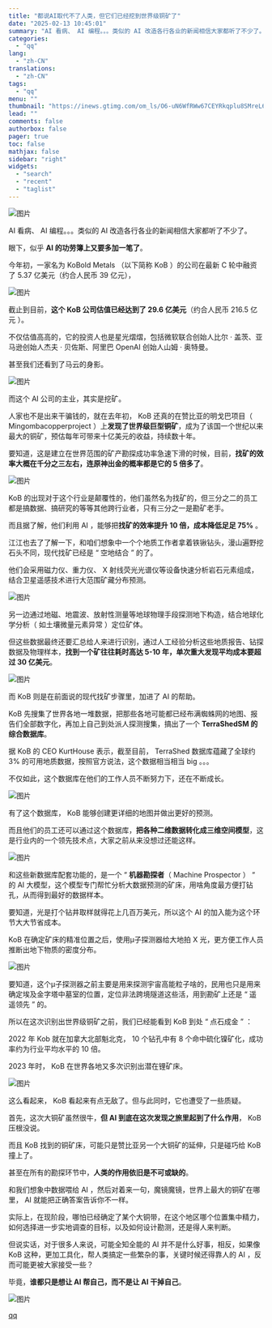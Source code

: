 ```yaml
---
title: "都说AI取代不了人类，但它们已经挖到世界级铜矿了"
date: "2025-02-13 10:45:01"
summary: "AI 看病、 AI 编程。。。类似的 AI 改造各行各业的新闻相信大家都听了不少了。眼下，似乎 AI..."
categories:
  - "qq"
lang:
  - "zh-CN"
translations:
  - "zh-CN"
tags:
  - "qq"
menu: ""
thumbnail: "https://inews.gtimg.com/om_ls/O6-uN6WfRWw67CEYRkqplu8SMreL6Cg9BsIdT_QtHHJj0AA_640360/0"
lead: ""
comments: false
authorbox: false
pager: true
toc: false
mathjax: false
sidebar: "right"
widgets:
  - "search"
  - "recent"
  - "taglist"
---
```


![图片](https://inews.gtimg.com/news_bt/G7CO3ewZALgYCLo5uhNZ4r5SWBOfiXHpC8QFNe83eJ8XYAA/0)

AI 看病、 AI 编程。。。类似的 AI 改造各行各业的新闻相信大家都听了不少了。

眼下，似乎 **AI 的功劳簿上又要多加一笔了**。

今年初，一家名为 KoBold Metals （以下简称 KoB ）的公司在最新 C 轮中融资了 5.37 亿美元（约合人民币 39 亿元），

![图片](https://inews.gtimg.com/news_bt/OWDSc48_Ytz1LUqe2DZjslDnySmtUbwCJYR7pGplzHHqwAA/641)

截止到目前，**这个 KoB 公司估值已经达到了 29.6 亿美元**（约合人民币 216.5 亿元 ）。

不仅估值高高的，它的投资人也是星光熠熠，包括微软联合创始人比尔 · 盖茨、亚马逊创始人杰夫 · 贝佐斯、阿里巴 OpenAI 创始人山姆 · 奥特曼。

甚至我们还看到了马云的身影。

![图片](https://inews.gtimg.com/news_bt/Gg5N-Ka1R7ryFLfe1oGctMgbVvIkuxl2DF4LDZFd_IXj4AA/0)

而这个 AI 公司的主业，其实是挖矿。

人家也不是出来干骗钱的，就在去年初， KoB 还真的在赞比亚的明戈巴项目（ Mingombacopperproject ）上**发现了世界级巨型铜矿**，成为了该国一个世纪以来最大的铜矿，预估每年可带来十亿美元的收益，持续数十年。

要知道，这是建立在世界范围的矿产勘探成功率急速下滑的时候，目前，**找矿的效率大概在千分之三左右，连原神出金的概率都是它的 5 倍多了**。

![图片](https://inews.gtimg.com/news_bt/Oosa38a_1kZXWqCsTQJu8bVjtgdMoWOzb1FvqnP4S00Q4AA/641)

KoB 的出现对于这个行业是颠覆性的，他们虽然名为找矿的，但三分之二的员工都是搞数据、搞研究的等等其他跨行业者，只有三分之一是勘矿老手。

而且据了解，他们利用 AI ，能够把**找矿的效率提升 10 倍，成本降低足足 75%** 。

江江也去了了解一下，和咱们想象中一个个地质工作者拿着铁锹钻头，漫山遍野挖石头不同，现代找矿已经是 “ 空地结合 ” 的了。

他们会采用磁力仪、重力仪、 X 射线荧光光谱仪等设备快速分析岩石元素组成，结合卫星遥感技术进行大范围矿藏分布预测。

![图片](https://inews.gtimg.com/news_bt/OFQC33uuZsalvXO2IZz5xjMEnKT__TOnAg5uGIXosny8MAA/641)

另一边通过地磁、地震波、放射性测量等地球物理手段探测地下构造，结合地球化学分析（ 如土壤微量元素异常 ）定位矿体。

但这些数据最终还要汇总给人来进行识别，通过人工经验分析这些地质报告、钻探数据及物理样本，**找到一个矿往往耗时高达 5-10 年，单次重大发现平均成本要超过 30 亿美元**。

![图片](https://inews.gtimg.com/news_bt/OrTbwzeUk2wsu7AwKZeEaXfSg-HLwNHx1TMuQ4jG6pYX8AA/641)

而 KoB 则是在前面说的现代找矿步骤里，加进了 AI 的帮助。

KoB 先搜集了世界各地一堆数据，把那些各地可能都已经布满蜘蛛网的地图、报告们全部数字化，再加上自己到处派人探测搜集，搞出了一个 **TerraShedSM 的综合数据库**。

据 KoB 的 CEO KurtHouse 表示，截至目前， TerraShed 数据库蕴藏了全球约 3% 的可用地质数据，按照官方说法，这个数据相当相当 big 。。。

不仅如此，这个数据库在他们的工作人员不断努力下，还在不断成长。

![图片](https://inews.gtimg.com/news_bt/OHUSueWHrt7Nzf9dmEV2va6dhZbWEpjzzW-rizGsxusmcAA/641)

有了这个数据库， KoB 能够创建更详细的地图并做出更好的预测。

而且他们的员工还可以通过这个数据库，**把各种二维数据转化成三维空间模型**，这是行业内的一个领先技术点，大家之前从来没想过还能这样。

![图片](https://inews.gtimg.com/news_bt/Ot372gN8Fpm5WyMzNmFKiZdo1VIUo9ji7jOmHew8NuoDUAA/641)

和这些新数据库配套功能的，是一个 “ **机器勘探者**（ Machine Prospector ） “ 的 AI 大模型，这个模型专门帮忙分析大数据预测的矿床，用啥角度最方便打钻孔，从而得到最好的数据样本。

要知道，光是打个钻井取样就得花上几百万美元，所以这个 AI 的加入能为这个环节大大节省成本。

KoB 在确定矿床的精准位置之后，使用μ子探测器给大地拍 X 光，更方便工作人员推断出地下物质的密度分布。

![图片](https://inews.gtimg.com/news_bt/O7pzIrDBTZB09SacKGz9nQk3ROEdnj4VuEOQ_hM4j-sdIAA/641)

要知道，这个μ子探测器之前主要是用来探测宇宙高能粒子啥的，民用也只是用来确定埃及金字塔中墓室的位置，定位非法跨境隧道这些活，用到勘矿上还是 “ 遥遥领先 ” 的。

所以在这次识别出世界级铜矿之前，我们已经能看到 KoB 到处 “ 点石成金 ” ：

2022 年 Kob 就在加拿大北部魁北克， 10 个钻孔中有 8 个命中硫化镍矿化，成功率约为行业平均水平的 10 倍。

2023 年时， KoB 在世界各地又多次识别出潜在锂矿床。

![图片](https://inews.gtimg.com/news_bt/OnTfx2zfbAJ0P1CBB-sPOtlHq3IBOLxHBAxd4Io8tOj0MAA/641)

这么看起来， KoB 看起来有点无敌了。但与此同时，它也遭受了一些质疑。

首先，这次大铜矿虽然很牛，**但 AI 到底在这次发现之旅里起到了什么作用**， KoB 压根没说。

而且 KoB 找到的铜矿床，可能只是赞比亚另一个大铜矿的延伸，只是碰巧给 KoB 撞上了。

甚至在所有的勘探环节中，**人类的作用依旧是不可或缺的**。

和我们想象中数据喂给 AI ，然后对着来一句，魔镜魔镜，世界上最大的铜矿在哪里， AI 就能把正确答案告诉你不一样。

实际上，在现阶段，哪怕已经确定了某个大铜带，在这个地区哪个位置集中精力，如何选择进一步实地调查的目标，以及如何设计勘测，还是得人来判断。

但说实话，对于很多人来说，可能全知全能的 AI 并不是什么好事，相反，如果像 KoB 这种，更加工具化，帮人类搞定一些繁杂的事，关键时候还得靠人的 AI ，反而可能更被大家接受一些？

毕竟，**谁都只是想让 AI 帮自己，而不是让 AI 干掉自己**。

![图片](https://inews.gtimg.com/news_bt/OCehqKj9OxrIjBe76Dy1lBRngBjdMRSzrLHNarVbn5y84AA/641)

[qq](https://new.qq.com/rain/a/20250213A02U5T00)
